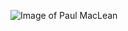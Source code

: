 ![Image of Paul MacLean](https://www.fanphobia.net/uploads/actors/6880/100x100_1039599766_Capture.PNG)
